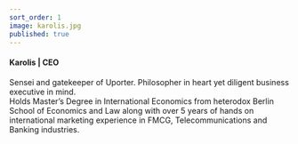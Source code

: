 ```yaml
---
sort_order: 1
image: karolis.jpg
published: true
---
```

#### Karolis | CEO

Sensei and gatekeeper of Uporter. Philosopher in heart yet diligent business executive in mind. 
</br>
Holds Master’s Degree in International Economics from heterodox Berlin School of Economics and Law along with over 5 years of hands on international marketing experience in FMCG, Telecommunications and Banking industries.
